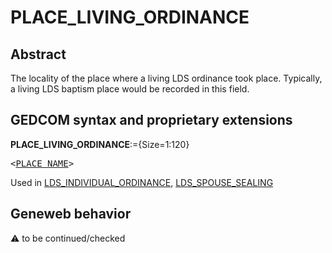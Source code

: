 ﻿# PLACE_LIVING_ORDINANCE
## Abstract
The locality of the place where a living LDS ordinance took place.  Typically, a living LDS baptism
place would be recorded in this field.


## GEDCOM syntax and proprietary extensions

**PLACE_LIVING_ORDINANCE**:={Size=1:120}
<pre>
&lt;<a href=Ged.PLACE_NAME.md>PLACE_NAME</a>&gt;
</pre>
Used in <a href=Ged.LDS_INDIVIDUAL_ORDINANCE.md>LDS_INDIVIDUAL_ORDINANCE</a>, <a href=Ged.LDS_SPOUSE_SEALING.md>LDS_SPOUSE_SEALING</a><br />


## Geneweb behavior



:warning: to be continued/checked

